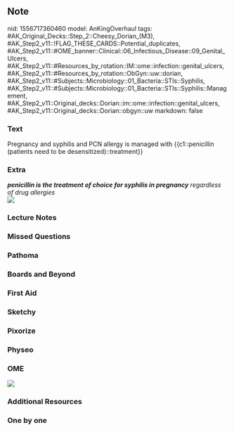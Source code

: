 ## Note
nid: 1556717360460
model: AnKingOverhaul
tags: #AK_Original_Decks::Step_2::Cheesy_Dorian_(M3), #AK_Step2_v11::!FLAG_THESE_CARDS::Potential_duplicates, #AK_Step2_v11::#OME_banner::Clinical::06_Infectious_Disease::09_Genital_Ulcers, #AK_Step2_v11::#Resources_by_rotation::IM::ome::infection::genital_ulcers, #AK_Step2_v11::#Resources_by_rotation::ObGyn::uw::dorian, #AK_Step2_v11::#Subjects::Microbiology::01_Bacteria::STIs::Syphilis, #AK_Step2_v11::#Subjects::Microbiology::01_Bacteria::STIs::Syphilis::Management, #AK_Step2_v11::Original_decks::Dorian::im::ome::infection::genital_ulcers, #AK_Step2_v11::Original_decks::Dorian::obgyn::uw
markdown: false

### Text
Pregnancy and syphilis and PCN allergy is managed with {{c1::penicillin (patients need to be desensitized)::treatment}}

### Extra
<div>
  <div>
    <div style="font-weight: bold;"></div><i><b>penicillin is the
    treatment of choice for syphilis in pregnancy</b> regardless of
    drug allergies</i>
  </div>
  <div>
    <div style="font-weight: bold;"></div><i><img src=
    "biiitch.png"></i>
  </div>
</div>

### Lecture Notes


### Missed Questions


### Pathoma


### Boards and Beyond


### First Aid


### Sketchy


### Pixorize


### Physeo


### OME
<div class="ome-widget">
  <a href=
  "https://onlinemeded.org/spa/infectious-disease/genital-ulcers/acquire?ref=anki">
  <img src="_OME_AnkiFlashcards_Lesson_3.png"></a>
</div>

### Additional Resources


### One by one

